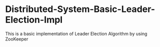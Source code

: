 # Distributed-System-Basic-Leader-Election-Impl
This is a basic implementation of Leader Election Algorithm by using ZooKeeper
